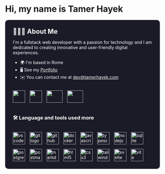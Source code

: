 # Hi, my name is Tamer Hayek

<div style="background-color: #1A1B27; color: #fff !important; padding: 25px; border-radius: 10px; display: flex; flex-direction: column; gap: 15px;">

  <div>
    <h2 style="color: #fff !important; margin: 0;">👨🏻‍💻 About Me</h2>
    <p>
      I'm a fullstack web developer with a passion for technology and I am dedicated to creating innovative and user-friendly digital experiences.
    </p>
    <ul>
      <li>🌍 I'm based in Rome</li>
      <li>🖥️ See my <a style='color: #fff; text-decoration: underline;' href="https://tamerhayek.com">Portfolio</a></li>
      <li>✉️ You can contact me at <a style='color: #fff; text-decoration: underline;' href="mailto:dev@tamerhayek.com">dev@tamerhayek.com</a></li>
    </ul>
  </div>

  <div style="display: flex; flex-wrap: wrap; gap: 15px;">
    <a href="https://tamerhayek.com/linkedin" target="_blank">
      <img src="https://raw.githubusercontent.com/maurodesouza/profile-readme-generator/master/src/assets/icons/social/linkedin/default.svg" width="40" height="40" alt="linkedin logo"  />
    </a>
    <a href="https://tamerhayek.com/instagram" target="_blank">
      <img src="https://raw.githubusercontent.com/maurodesouza/profile-readme-generator/master/src/assets/icons/social/instagram/default.svg" width="40" height="40" alt="instagram logo"  />
    </a>
    <a href="https://tamerhayek.com/discord" target="_blank">
       <img src="https://raw.githubusercontent.com/maurodesouza/profile-readme-generator/master/src/assets/icons/social/discord/default.svg" width="52" height="40" alt="discord logo"  />
    </a>
    <a href="https://tamerhayek.com/telegram" target="_blank">
      <img src="https://raw.githubusercontent.com/maurodesouza/profile-readme-generator/master/src/assets/icons/social/telegram/default.svg" width="52" height="40" alt="telegram logo"  />
    </a>
  </div>

  <h3 style="color: #fff !important;">🛠 Language and tools used more</h3>

  <div style="display: flex; flex-wrap: wrap; gap: 15px;">
    <img src="https://cdn.simpleicons.org/visualstudiocode/007ACC" height="40" alt="vscode logo"  />
    <img src="https://skillicons.dev/icons?i=git" height="40" alt="git logo"  />
    <img src="https://skillicons.dev/icons?i=github" height="40" alt="github logo"  />
    <img src="https://skillicons.dev/icons?i=docker" height="40" alt="docker logo"  />
    <img src="https://skillicons.dev/icons?i=js" height="40" alt="javascript logo"  />
    <img src="https://skillicons.dev/icons?i=ts" height="40" alt="typescript logo"  />
    <img src="https://skillicons.dev/icons?i=nodejs" height="40" alt="nodejs logo"  />
    <img src="https://cdn.jsdelivr.net/gh/devicons/devicon/icons/sqlite/sqlite-original.svg" height="40" alt="sqlite logo"  />
    <img src="https://skillicons.dev/icons?i=postgres" height="40" alt="postgresql logo"  />
    <img src="https://cdn.simpleicons.org/postman/FF6C37" height="40" alt="postman logo"  />
    <img src="https://skillicons.dev/icons?i=md" height="40" alt="markdown logo"  />
    <img src="https://skillicons.dev/icons?i=html" height="40" alt="html5 logo"  />
    <img src="https://skillicons.dev/icons?i=css" height="40" alt="css3 logo"  />
    <img src="https://cdn.simpleicons.org/tailwindcss/06B6D4" height="40" alt="tailwindcss logo"  />
    <img src="https://cdn.jsdelivr.net/gh/devicons/devicon/icons/svelte/svelte-original.svg" height="40" alt="svelte logo"  />
    <img src="https://skillicons.dev/icons?i=vite" height="40" alt="vite logo"  />
  </div>
</div>